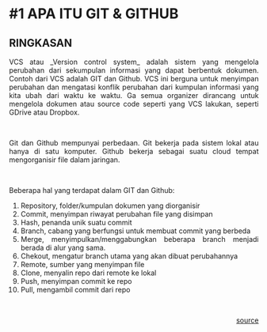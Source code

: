 # #1 APA ITU GIT & GITHUB

## RINGKASAN

<div style="text-align: justify">
VCS atau _Version control system_ adalah sistem yang mengelola perubahan dari sekumpulan informasi yang dapat berbentuk dokumen. Contoh dari VCS adalah GIT dan Github. VCS ini berguna untuk menyimpan perubahan dan mengatasi konflik perubahan dari kumpulan informasi yang kita ubah dari waktu ke waktu. Ga semua organizer dirancang untuk mengelola dokumen atau source code seperti yang VCS lakukan, seperti GDrive atau Dropbox.

<p>&nbsp;</p>

Git dan Github mempunyai perbedaan. Git bekerja pada sistem lokal atau hanya di satu komputer. Github bekerja sebagai suatu cloud tempat mengorganisir file dalam jaringan.

<p>&nbsp;</p>

Beberapa hal yang terdapat dalam GIT dan Github:
1. Repository, folder/kumpulan dokumen yang diorganisir
2. Commit, menyimpan riwayat perubahan file yang disimpan
3. Hash, penanda unik suatu commit
4. Branch, cabang yang berfungsi untuk membuat commit yang berbeda
5. Merge, menyimpulkan/menggabungkan beberapa branch menjadi berada di alur yang sama.
6. Chekout, mengatur branch utama yang akan dibuat perubahannya
7. Remote, sumber yang menyimpan file
8. Clone, menyalin repo dari remote ke lokal
9. Push, menyimpan commit ke repo
10. Pull, mengambil commit dari repo

</div>

<p>&nbsp;</p>

<a style='display: block; text-align: right;' href="https://youtu.be/lTMZxWMjXQU">source</a>